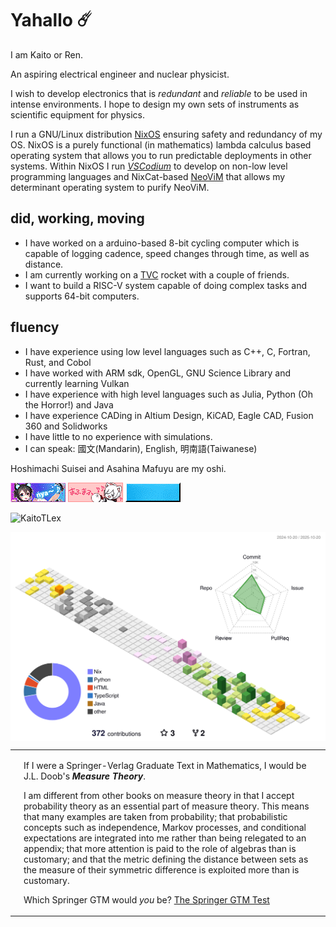 # Yahallo ☄️

I am Kaito or Ren.  

An aspiring electrical engineer and nuclear physicist.  

I wish to develop electronics that is _redundant_ and _reliable_ to be used in intense environments. I hope to design my own sets of instruments as scientific equipment for physics.  

I run a GNU/Linux distribution [NixOS](https://nixos.org) ensuring safety and redundancy of my OS. NixOS is a purely functional (in mathematics) lambda calculus based operating system that allows you to run predictable deployments in other systems. Within NixOS I run [*VSCodium*](https://vscodium.com/) to develop on non-low level programming languages and NixCat-based [NeoViM](https://neovim.io/) that allows my determinant operating system to purify NeoViM. 

## did, working, moving
- I have worked on a arduino-based 8-bit cycling computer which is capable of logging cadence, speed changes through time, as well as distance. 
- I am currently working on a [TVC](https://en.wikipedia.org/wiki/Thrust_vectoring) rocket with a couple of friends. 
- I want to build a RISC-V system capable of doing complex tasks and supports 64-bit computers. 

## fluency
- I have experience using low level languages such as C++, C, Fortran, Rust, and Cobol
- I have worked with ARM sdk, OpenGL, GNU Science Library and currently learning Vulkan
- I have experience with high level languages such as Julia, Python (Oh the Horror!) and Java
- I have experience CADing in Altium Design, KiCAD, Eagle CAD, Fusion 360 and Solidworks
- I have little to no experience with simulations.
- I can speak: 國文(Mandarin), English, 明南語(Taiwanese) 

Hoshimachi Suisei and Asahina Mafuyu are my oshi. 

<!--<a href="https://nixos.org" target="_blank"><img alt="Nix" src="https://img.shields.io/badge/Nix-%235277c3?logo=nixos&logoColor=fff&style=for-the-badge"></img></a>-->
<!---->


<!--<img align="center" src="https://github-readme-stats.hackclub.dev/api/wakatime?--username=8279&api_domain=hackatime.hackclub.com&theme=darcula&custom_title=Hackatime+Stats&layout=compact&cache_seconds=0&langs_count=8">-->

![nya](./assets/images/nya2.gif) ![mafumafu](./assets/gif/mafumafu.gif) ![linux](./assets/gif/linux_powered.gif) 

![KaitoTLex](https://count.getloli.com/@kaitotlex?name=kaitotlex&theme=asoul&padding=4&offset=0&align=top&scale=1&pixelated=1&darkmode=auto)





<img align="center" src="https://github.com/kaitotlex/kaitotlex/blob/main/profile-3d-contrib/profile-season-animate.svg">

<table><tr><td><img src="http://math.jhu.edu/~savitt/GTM/doob.jpg" width=800 alt=""></td><td><p>If I were a Springer-Verlag Graduate Text in Mathematics, I would be J.L. Doob's <b><i>Measure Theory</i></b>.</p><p>I am different from other books on measure theory in that I accept probability theory as an essential part of measure theory. This means that many examples are taken from probability; that probabilistic concepts such as independence, Markov processes, and conditional expectations are integrated into me rather than being relegated to an appendix; that more attention is paid to the role of algebras than is customary; and that the metric defining the distance between sets as the measure of their symmetric difference is exploited more than is customary. </p><p>Which Springer GTM would <i>you</i> be? <a href="http://math.jhu.edu/~savitt/GTM.html">The Springer GTM Test</a></p></td></tr></table>

